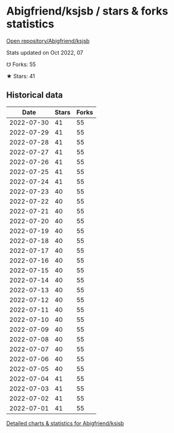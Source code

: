 # Abigfriend/ksjsb / stars & forks statistics

[Open repository/Abigfriend/ksjsb](https://github.com/Abigfriend/ksjsb)

Stats updated on Oct 2022, 07

☋ Forks: 55

★ Stars: 41

## Historical data
| Date | Stars | Forks |
|------|-------|-------|
| 2022-07-30 | 41 | 55 | 
| 2022-07-29 | 41 | 55 | 
| 2022-07-28 | 41 | 55 | 
| 2022-07-27 | 41 | 55 | 
| 2022-07-26 | 41 | 55 | 
| 2022-07-25 | 41 | 55 | 
| 2022-07-24 | 41 | 55 | 
| 2022-07-23 | 40 | 55 | 
| 2022-07-22 | 40 | 55 | 
| 2022-07-21 | 40 | 55 | 
| 2022-07-20 | 40 | 55 | 
| 2022-07-19 | 40 | 55 | 
| 2022-07-18 | 40 | 55 | 
| 2022-07-17 | 40 | 55 | 
| 2022-07-16 | 40 | 55 | 
| 2022-07-15 | 40 | 55 | 
| 2022-07-14 | 40 | 55 | 
| 2022-07-13 | 40 | 55 | 
| 2022-07-12 | 40 | 55 | 
| 2022-07-11 | 40 | 55 | 
| 2022-07-10 | 40 | 55 | 
| 2022-07-09 | 40 | 55 | 
| 2022-07-08 | 40 | 55 | 
| 2022-07-07 | 40 | 55 | 
| 2022-07-06 | 40 | 55 | 
| 2022-07-05 | 40 | 55 | 
| 2022-07-04 | 41 | 55 | 
| 2022-07-03 | 41 | 55 | 
| 2022-07-02 | 41 | 55 | 
| 2022-07-01 | 41 | 55 | 


[Detailed charts & statistics for Abigfriend/ksjsb](https://reviewgithub.com/rep/Abigfriend/ksjsb)
